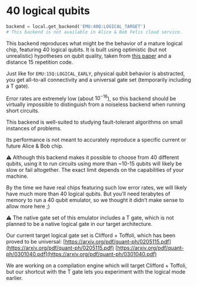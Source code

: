 # 40 logical qubits

```python
backend = local.get_backend('EMU:40Q:LOGICAL_TARGET')
# This backend is not available in Alice & Bob Felis cloud service.
```

This backend reproduces what might be the behavior of a mature logical chip, featuring 40 logical qubits. It is built using optimistic (but not unrealistic) hypotheses on qubit quality, taken from [this paper](https://arxiv.org/abs/2302.06639) and a distance 15 repetition code.

Just like for `EMU:15Q:LOGICAL_EARLY`, physical qubit behavior is abstracted, you get all-to-all connectivity and a universal gate set (temporarily including a T gate).

Error rates are extremely low (about $10^{-16}$), so this backend should be virtually impossible to distinguish from a noiseless backend when running short circuits.

This backend is well-suited to studying fault-tolerant algorithms on small instances of problems.

Its performance is not meant to accurately reproduce a specific current or future Alice & Bob chip.


⚠️ Although this backend makes it possible to choose from 40 different qubits, using it to run circuits using more than ~10-15 qubits will likely be slow or fail altogether. The exact limit depends on the capabilities of your machine.

By the time we have real chips featuring such low error rates, we will likely have much more than 40 logical qubits. But you’ll need terabytes of memory to run a 40 qubit emulator, so we thought it didn’t make sense to allow more here ;)

⚠️ The native gate set of this emulator includes a T gate, which is not planned to be a native logical gate in our target architecture.

Our current target logical gate set is Clifford + Toffoli, which has been proved to be universal:
[https://arxiv.org/pdf/quant-ph/0205115.pdf](https://arxiv.org/pdf/quant-ph/0205115.pdf)
[https://arxiv.org/pdf/quant-ph/0301040.pdf](https://arxiv.org/pdf/quant-ph/0301040.pdf)

We are working on a compilation engine which will target Clifford + Toffoli, but our shortcut with the T gate lets you experiment with the logical mode earlier.